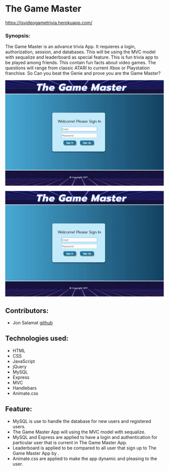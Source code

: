 # The Game Master
https://jsvideogametrivia.herokuapp.com/
### Synopsis:
The Game Master is an advance trivia App. It requieres a login, authorization, session, and databases. This will be using the MVC model with sequalize and leaderboard as special feature. This is fun trivia app to be played among friends. This contain fun facts about video games. The questions will range from classic ATARI to current Xbox or Playstation franchise. So Can you beat the Genie and prove you are the Game Master?

![The Game Master Login](/public/assets/images/gamemasterdemoAImgur.gif "Login and authetication")

![The Game Master Leaderboard and Game](/public/assets/images/gamemasterdemoAImgur.gif "Game Play and Leaderboard")

## Contributors:
+ Jon Salamat [github](https://github.com/jsalamat)

## Technologies used:
+ HTML
+ CSS
+ JavaScript
+ jQuery
+ MySQL
+ Express
+ MVC
+ Handlebars
+ Animate.css

## Feature:
+ MySQL is use to handle the database for new users and registered users.
+ The Game Master App will using the MVC model with sequalize.
+ MySQL and Express are applied to have a login and authentication for particular user that is current in The Game Master App.
+ Leaderboard is applied to be compared to all user that sign up to The Game Master App by .
+ Animate.css are applied to make the app dynamic and pleasing to the user.